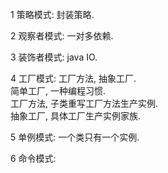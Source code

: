 1 策略模式: 封装策略.   

2 观察者模式: 一对多依赖.    

3 装饰者模式: java IO.   

4 工厂模式: 工厂方法, 抽象工厂.   
简单工厂, 一种编程习惯.  
工厂方法, 子类重写工厂方法生产实例.  
抽象工厂, 具体工厂生产实例家族.  
 
5 单例模式: 一个类只有一个实例.  

6 命令模式:
